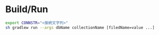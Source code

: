 # Build/Run
```sh
export CONNSTR="<接続文字列>"
sh gradlew run --args dbName collectionName [filedName=value ...]
```

